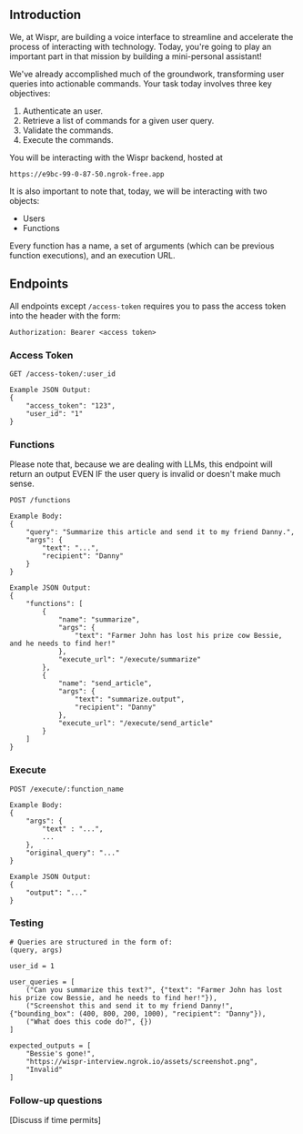 ## Introduction

We, at Wispr, are building a voice interface to streamline and accelerate the process of interacting with technology. Today, you're going to play an important part in that mission by building a mini-personal assistant! 

We've already accomplished much of the groundwork, transforming user queries into actionable commands. Your task today involves three key objectives:

1. Authenticate an user.
2. Retrieve a list of commands for a given user query.
3. Validate the commands.
4. Execute the commands.

You will be interacting with the Wispr backend, hosted at 
```
https://e9bc-99-0-87-50.ngrok-free.app
```

It is also important to note that, today, we will be interacting with two objects:
- Users
- Functions

Every function has a name, a set of arguments (which can be previous function executions), and an execution URL.

## Endpoints

All endpoints except `/access-token` requires you to pass the access token into the header with the form:
```
Authorization: Bearer <access token>
```

### Access Token
```
GET /access-token/:user_id

Example JSON Output:
{
    "access_token": "123", 
    "user_id": "1"
}
```

### Functions
Please note that, because we are dealing with LLMs, this endpoint will return an output EVEN IF the user query is invalid or doesn't make much sense.
```
POST /functions

Example Body:
{
    "query": "Summarize this article and send it to my friend Danny.",
    "args": {
        "text": "...",
        "recipient": "Danny"
    }
}

Example JSON Output:
{
    "functions": [
        {
            "name": "summarize",
            "args": {                
                "text": "Farmer John has lost his prize cow Bessie, and he needs to find her!"
            },
            "execute_url": "/execute/summarize"            
        },
        {
            "name": "send_article",
            "args": {                
                "text": "summarize.output",
                "recipient": "Danny"
            },
            "execute_url": "/execute/send_article"
        }
    ]
}
```

### Execute
```
POST /execute/:function_name

Example Body:
{
    "args": {
        "text" : "...",
        ...
    },
    "original_query": "..."
}

Example JSON Output:
{
    "output": "..."
}

```



### Testing
```
# Queries are structured in the form of:
(query, args)

user_id = 1

user_queries = [
    ("Can you summarize this text?", {"text": "Farmer John has lost his prize cow Bessie, and he needs to find her!"}),
    ("Screenshot this and send it to my friend Danny!", {"bounding_box": (400, 800, 200, 1000), "recipient": "Danny"}),
    ("What does this code do?", {})
]

expected_outputs = [
    "Bessie's gone!",
    "https://wispr-interview.ngrok.io/assets/screenshot.png",
    "Invalid"
]

```

### Follow-up questions 
[Discuss if time permits]
